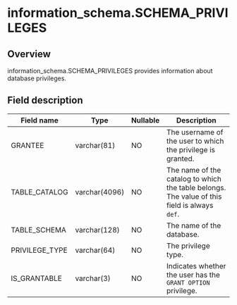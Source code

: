 information_schema.SCHEMA_PRIVILEGES 
=========================================================



Overview 
-----------------

information_schema.SCHEMA_PRIVILEGES provides information about database privileges. 

Field description 
--------------------------



| **Field name** |   **Type**    | **Nullable** |                                       **Description**                                        |
|----------------|---------------|--------------|----------------------------------------------------------------------------------------------|
| GRANTEE        | varchar(81)   | NO           | The username of the user to which the privilege is granted.                                  |
| TABLE_CATALOG  | varchar(4096) | NO           | The name of the catalog to which the table belongs. The value of this field is always `def`. |
| TABLE_SCHEMA   | varchar(128)  | NO           | The name of the database.                                                                    |
| PRIVILEGE_TYPE | varchar(64)   | NO           | The privilege type.                                                                          |
| IS_GRANTABLE   | varchar(3)    | NO           | Indicates whether the user has the `GRANT OPTION` privilege.                                 |


